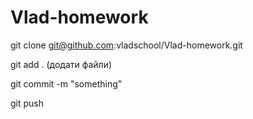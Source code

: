 # Vlad-homework

git clone git@github.com:vladschool/Vlad-homework.git

git add . (додати файли)

git commit -m "something"

git push
